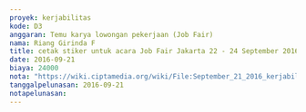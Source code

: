 ```yaml
---
proyek: kerjabilitas
kode: D3
anggaran: Temu karya lowongan pekerjaan (Job Fair)
nama: Riang Girinda F
title: cetak stiker untuk acara Job Fair Jakarta 22 - 24 September 2016
date: 2016-09-21
biaya: 24000
nota: "https://wiki.ciptamedia.org/wiki/File:September_21_2016_kerjabilitas_D3_cetak_stiker_ginda.jpg"
tanggalpelunasan: 2016-09-21
notapelunasan:
---
```


